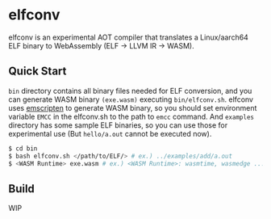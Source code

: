 # elfconv

elfconv is an experimental AOT compiler that translates a Linux/aarch64 ELF binary to WebAssembly (ELF -> LLVM IR -> WASM).

## Quick Start
`bin` directory contains all binary files needed for ELF conversion, and you can generate WASM binary `(exe.wasm)` executing `bin/elfconv.sh`.
elfconv uses [emscripten](https://github.com/emscripten-core/emscripten) to generate WASM binary, so you should set environment variable `EMCC` in the elfconv.sh to the path to `emcc` command.
And `examples` directory has some sample ELF binaries, so you can use those for experimental use (But `hello/a.out` cannot be executed now).
```bash
$ cd bin
$ bash elfconv.sh </path/to/ELF/> # ex.) ../examples/add/a.out
$ <WASM Runtime> exe.wasm # ex.) <WASM Runtime>: wasmtime, wasmedge ...
```
## Build
WIP
